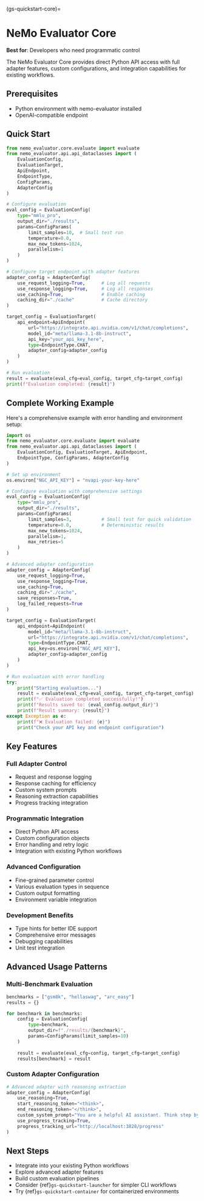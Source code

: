 (gs-quickstart-core)=
# NeMo Evaluator Core

**Best for**: Developers who need programmatic control

The NeMo Evaluator Core provides direct Python API access with full adapter features, custom configurations, and integration capabilities for existing workflows.

## Prerequisites

- Python environment with nemo-evaluator installed
- OpenAI-compatible endpoint

## Quick Start

```python
from nemo_evaluator.core.evaluate import evaluate
from nemo_evaluator.api.api_dataclasses import (
    EvaluationConfig, 
    EvaluationTarget, 
    ApiEndpoint, 
    EndpointType,
    ConfigParams,
    AdapterConfig
)

# Configure evaluation
eval_config = EvaluationConfig(
    type="mmlu_pro",
    output_dir="./results",
    params=ConfigParams(
        limit_samples=10,  # Small test run
        temperature=0.0,
        max_new_tokens=1024,
        parallelism=1
    )
)

# Configure target endpoint with adapter features
adapter_config = AdapterConfig(
    use_request_logging=True,      # Log all requests
    use_response_logging=True,     # Log all responses
    use_caching=True,              # Enable caching
    caching_dir="./cache"          # Cache directory
)

target_config = EvaluationTarget(
    api_endpoint=ApiEndpoint(
        url="https://integrate.api.nvidia.com/v1/chat/completions",
        model_id="meta/llama-3.1-8b-instruct",
        api_key="your_api_key_here",
        type=EndpointType.CHAT,
        adapter_config=adapter_config
    )
)

# Run evaluation
result = evaluate(eval_cfg=eval_config, target_cfg=target_config)
print(f"Evaluation completed: {result}")
```

## Complete Working Example

Here's a comprehensive example with error handling and environment setup:

```python
import os
from nemo_evaluator.core.evaluate import evaluate
from nemo_evaluator.api.api_dataclasses import (
    EvaluationConfig, EvaluationTarget, ApiEndpoint, 
    EndpointType, ConfigParams, AdapterConfig
)

# Set up environment
os.environ["NGC_API_KEY"] = "nvapi-your-key-here"

# Configure evaluation with comprehensive settings
eval_config = EvaluationConfig(
    type="mmlu_pro",
    output_dir="./results",
    params=ConfigParams(
        limit_samples=3,           # Small test for quick validation
        temperature=0.0,           # Deterministic results
        max_new_tokens=1024,
        parallelism=1,
        max_retries=5
    )
)

# Advanced adapter configuration
adapter_config = AdapterConfig(
    use_request_logging=True,
    use_response_logging=True,
    use_caching=True,
    caching_dir="./cache",
    save_responses=True,
    log_failed_requests=True
)

target_config = EvaluationTarget(
    api_endpoint=ApiEndpoint(
        model_id="meta/llama-3.1-8b-instruct",
        url="https://integrate.api.nvidia.com/v1/chat/completions",
        type=EndpointType.CHAT,
        api_key=os.environ["NGC_API_KEY"],
        adapter_config=adapter_config
    )
)

# Run evaluation with error handling
try:
    print("Starting evaluation...")
    result = evaluate(eval_cfg=eval_config, target_cfg=target_config)
    print(f"✅ Evaluation completed successfully!")
    print(f"Results saved to: {eval_config.output_dir}")
    print(f"Result summary: {result}")
except Exception as e:
    print(f"❌ Evaluation failed: {e}")
    print("Check your API key and endpoint configuration")
```

## Key Features

### Full Adapter Control

- Request and response logging
- Response caching for efficiency
- Custom system prompts
- Reasoning extraction capabilities
- Progress tracking integration

### Programmatic Integration

- Direct Python API access
- Custom configuration objects
- Error handling and retry logic
- Integration with existing Python workflows

### Advanced Configuration

- Fine-grained parameter control
- Various evaluation types in sequence
- Custom output formatting
- Environment variable integration

### Development Benefits

- Type hints for better IDE support
- Comprehensive error messages
- Debugging capabilities
- Unit test integration

## Advanced Usage Patterns

### Multi-Benchmark Evaluation

```python
benchmarks = ["gsm8k", "hellaswag", "arc_easy"]
results = {}

for benchmark in benchmarks:
    config = EvaluationConfig(
        type=benchmark,
        output_dir=f"./results/{benchmark}",
        params=ConfigParams(limit_samples=10)
    )
    
    result = evaluate(eval_cfg=config, target_cfg=target_config)
    results[benchmark] = result
```

### Custom Adapter Configuration

```python
# Advanced adapter with reasoning extraction
adapter_config = AdapterConfig(
    use_reasoning=True,
    start_reasoning_token="<think>",
    end_reasoning_token="</think>",
    custom_system_prompt="You are a helpful AI assistant. Think step by step.",
    use_progress_tracking=True,
    progress_tracking_url="http://localhost:3828/progress"
)
```

## Next Steps

- Integrate into your existing Python workflows
- Explore advanced adapter features
- Build custom evaluation pipelines
- Consider {ref}`gs-quickstart-launcher` for simpler CLI workflows
- Try {ref}`gs-quickstart-container` for containerized environments
